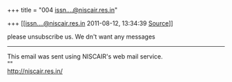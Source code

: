 +++
title = "004 issn....@niscair.res.in"

+++
[[issn....@niscair.res.in	2011-08-12, 13:34:39 [Source](https://groups.google.com/g/bvparishat/c/QxTzpYJq_uw)]]



please unsubscribe us. We dn't want any messages

  
-----------------------------------------  
This email was sent using NISCAIR's web mail service.  
""  
<http://niscair.res.in/>

